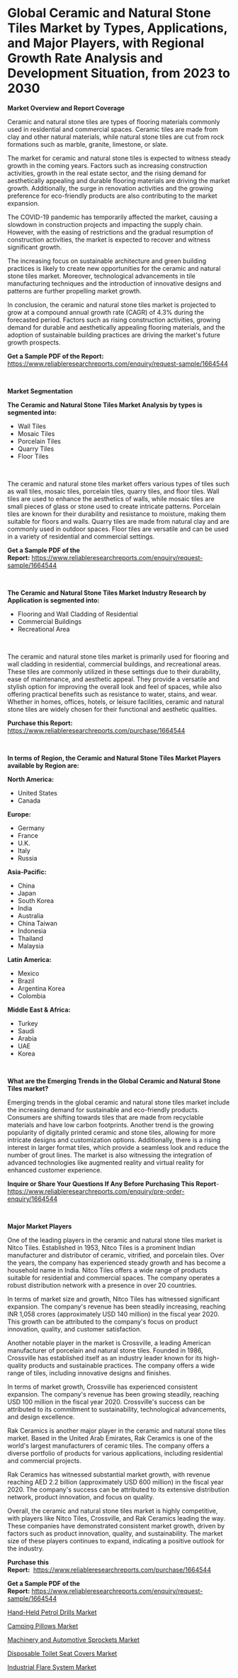 <p><h1>Global Ceramic and Natural Stone Tiles Market by Types, Applications, and Major Players, with Regional Growth Rate Analysis and Development Situation, from 2023 to 2030</h1></p><p><strong>Market Overview and Report Coverage</strong></p>
<p><p>Ceramic and natural stone tiles are types of flooring materials commonly used in residential and commercial spaces. Ceramic tiles are made from clay and other natural materials, while natural stone tiles are cut from rock formations such as marble, granite, limestone, or slate.</p><p>The market for ceramic and natural stone tiles is expected to witness steady growth in the coming years. Factors such as increasing construction activities, growth in the real estate sector, and the rising demand for aesthetically appealing and durable flooring materials are driving the market growth. Additionally, the surge in renovation activities and the growing preference for eco-friendly products are also contributing to the market expansion.</p><p>The COVID-19 pandemic has temporarily affected the market, causing a slowdown in construction projects and impacting the supply chain. However, with the easing of restrictions and the gradual resumption of construction activities, the market is expected to recover and witness significant growth.</p><p>The increasing focus on sustainable architecture and green building practices is likely to create new opportunities for the ceramic and natural stone tiles market. Moreover, technological advancements in tile manufacturing techniques and the introduction of innovative designs and patterns are further propelling market growth.</p><p>In conclusion, the ceramic and natural stone tiles market is projected to grow at a compound annual growth rate (CAGR) of 4.3% during the forecasted period. Factors such as rising construction activities, growing demand for durable and aesthetically appealing flooring materials, and the adoption of sustainable building practices are driving the market's future growth prospects.</p></p>
<p><strong>Get a Sample PDF of the Report:</strong> <a href="https://www.reliableresearchreports.com/enquiry/request-sample/1664544">https://www.reliableresearchreports.com/enquiry/request-sample/1664544</a></p>
<p>&nbsp;</p>
<p><strong>Market Segmentation</strong></p>
<p><strong>The Ceramic and Natural Stone Tiles Market Analysis by types is segmented into:</strong></p>
<p><ul><li>Wall Tiles</li><li>Mosaic Tiles</li><li>Porcelain Tiles</li><li>Quarry Tiles</li><li>Floor Tiles</li></ul></p>
<p>&nbsp;</p>
<p><p>The ceramic and natural stone tiles market offers various types of tiles such as wall tiles, mosaic tiles, porcelain tiles, quarry tiles, and floor tiles. Wall tiles are used to enhance the aesthetics of walls, while mosaic tiles are small pieces of glass or stone used to create intricate patterns. Porcelain tiles are known for their durability and resistance to moisture, making them suitable for floors and walls. Quarry tiles are made from natural clay and are commonly used in outdoor spaces. Floor tiles are versatile and can be used in a variety of residential and commercial settings.</p></p>
<p><strong>Get a Sample PDF of the Report:</strong>&nbsp;<a href="https://www.reliableresearchreports.com/enquiry/request-sample/1664544">https://www.reliableresearchreports.com/enquiry/request-sample/1664544</a></p>
<p>&nbsp;</p>
<p><strong>The Ceramic and Natural Stone Tiles Market Industry Research by Application is segmented into:</strong></p>
<p><ul><li>Flooring and Wall Cladding of Residential</li><li>Commercial Buildings</li><li>Recreational Area</li></ul></p>
<p>&nbsp;</p>
<p><p>The ceramic and natural stone tiles market is primarily used for flooring and wall cladding in residential, commercial buildings, and recreational areas. These tiles are commonly utilized in these settings due to their durability, ease of maintenance, and aesthetic appeal. They provide a versatile and stylish option for improving the overall look and feel of spaces, while also offering practical benefits such as resistance to water, stains, and wear. Whether in homes, offices, hotels, or leisure facilities, ceramic and natural stone tiles are widely chosen for their functional and aesthetic qualities.</p></p>
<p><strong>Purchase this Report:</strong>&nbsp; <a href="https://www.reliableresearchreports.com/purchase/1664544">https://www.reliableresearchreports.com/purchase/1664544</a></p>
<p>&nbsp;</p>
<p><strong>In terms of Region, the Ceramic and Natural Stone Tiles Market Players available by Region are:</strong></p>
<p>
    <p> <strong> North America: </strong>
        <ul>
            <li>United States</li>
            <li>Canada</li>
        </ul>
        </p> 
    <p> <strong> Europe: </strong>
        <ul>
            <li>Germany</li>
            <li>France</li>
            <li>U.K.</li>
            <li>Italy</li>
            <li>Russia</li>
        </ul>
        </p> 
    <p> <strong> Asia-Pacific: </strong>
        <ul>
            <li>China</li>
            <li>Japan</li>
            <li>South Korea</li>
            <li>India</li>
            <li>Australia</li>
            <li>China Taiwan</li>
            <li>Indonesia</li>
            <li>Thailand</li>
            <li>Malaysia</li>
        </ul>
        </p> 
    <p> <strong> Latin America: </strong>
        <ul>
            <li>Mexico</li>
            <li>Brazil</li>
            <li>Argentina Korea</li>
            <li>Colombia</li>
        </ul>
        </p> 
    <p> <strong> Middle East & Africa: </strong>
        <ul>
            <li>Turkey</li>
            <li>Saudi</li>
            <li>Arabia</li>
            <li>UAE</li>
            <li>Korea</li>
        </ul>
    </p>
    </p>
<p>&nbsp;</p>
<p><strong>What are the Emerging Trends in the Global Ceramic and Natural Stone Tiles market?</strong></p>
<p><p>Emerging trends in the global ceramic and natural stone tiles market include the increasing demand for sustainable and eco-friendly products. Consumers are shifting towards tiles that are made from recyclable materials and have low carbon footprints. Another trend is the growing popularity of digitally printed ceramic and stone tiles, allowing for more intricate designs and customization options. Additionally, there is a rising interest in larger format tiles, which provide a seamless look and reduce the number of grout lines. The market is also witnessing the integration of advanced technologies like augmented reality and virtual reality for enhanced customer experience.</p></p>
<p><strong>Inquire or Share Your Questions If Any Before Purchasing This Report</strong>- <a href="https://www.reliableresearchreports.com/enquiry/pre-order-enquiry/1664544">https://www.reliableresearchreports.com/enquiry/pre-order-enquiry/1664544</a></p>
<p>&nbsp;</p>
<p><strong>Major Market Players</strong></p>
<p><p>One of the leading players in the ceramic and natural stone tiles market is Nitco Tiles. Established in 1953, Nitco Tiles is a prominent Indian manufacturer and distributor of ceramic, vitrified, and porcelain tiles. Over the years, the company has experienced steady growth and has become a household name in India. Nitco Tiles offers a wide range of products suitable for residential and commercial spaces. The company operates a robust distribution network with a presence in over 20 countries.</p><p>In terms of market size and growth, Nitco Tiles has witnessed significant expansion. The company's revenue has been steadily increasing, reaching INR 1,058 crores (approximately USD 140 million) in the fiscal year 2020. This growth can be attributed to the company's focus on product innovation, quality, and customer satisfaction.</p><p>Another notable player in the market is Crossville, a leading American manufacturer of porcelain and natural stone tiles. Founded in 1986, Crossville has established itself as an industry leader known for its high-quality products and sustainable practices. The company offers a wide range of tiles, including innovative designs and finishes.</p><p>In terms of market growth, Crossville has experienced consistent expansion. The company's revenue has been growing steadily, reaching USD 100 million in the fiscal year 2020. Crossville's success can be attributed to its commitment to sustainability, technological advancements, and design excellence.</p><p>Rak Ceramics is another major player in the ceramic and natural stone tiles market. Based in the United Arab Emirates, Rak Ceramics is one of the world's largest manufacturers of ceramic tiles. The company offers a diverse portfolio of products for various applications, including residential and commercial projects.</p><p>Rak Ceramics has witnessed substantial market growth, with revenue reaching AED 2.2 billion (approximately USD 600 million) in the fiscal year 2020. The company's success can be attributed to its extensive distribution network, product innovation, and focus on quality.</p><p>Overall, the ceramic and natural stone tiles market is highly competitive, with players like Nitco Tiles, Crossville, and Rak Ceramics leading the way. These companies have demonstrated consistent market growth, driven by factors such as product innovation, quality, and sustainability. The market size of these players continues to expand, indicating a positive outlook for the industry.</p></p>
<p><strong>Purchase this Report:</strong>&nbsp;&nbsp;<a href="https://www.reliableresearchreports.com/purchase/1664544">https://www.reliableresearchreports.com/purchase/1664544</a></p>
<p></p>
<p><strong>Get a Sample PDF of the Report:</strong>&nbsp;<a href="https://www.reliableresearchreports.com/enquiry/request-sample/1664544">https://www.reliableresearchreports.com/enquiry/request-sample/1664544</a></p>
<p><p><a href="https://github.com/RoccoManning/Market-Research-Report-List-1/blob/main/hand-held-petrol-drills-market.md">Hand-Held Petrol Drills Market</a></p><p><a href="https://medium.com/@drakesporer988/camping-pillows-market-size-growth-forecast-2023-2030-db409edc1179">Camping Pillows Market</a></p><p><a href="https://www.linkedin.com/pulse/machinery-automotive-sprockets-market-insights-players/">Machinery and Automotive Sprockets Market</a></p><p><a href="https://medium.com/@cletaturner879789/disposable-toilet-seat-covers-market-size-growth-forecast-2023-2030-b135c1f1b6a4">Disposable Toilet Seat Covers Market</a></p><p><a href="https://www.linkedin.com/pulse/industrial-flare-system-market-research-report-unlocks/">Industrial Flare System Market</a></p></p>